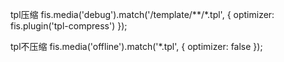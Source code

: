 tpl压缩
fis.media('debug').match('/template/**/*.tpl', {
	optimizer: fis.plugin('tpl-compress')
});

tpl不压缩
fis.media('offline').match('*.tpl', {
    optimizer: false
});